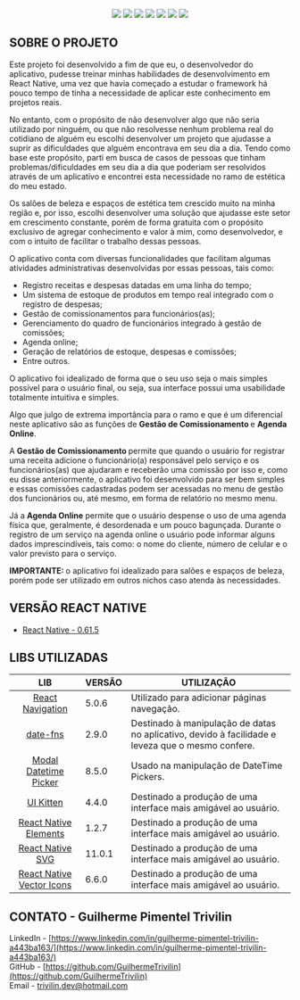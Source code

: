 <p align="center">
  <img src="https://raw.githubusercontent.com/GuilhermeTrivilin/beautyadmappfree/master/readme-imgs/banner-readme.png">
  <img src="https://raw.githubusercontent.com/GuilhermeTrivilin/beautyadmappfree/master/readme-imgs/1.png">
  <img src="https://raw.githubusercontent.com/GuilhermeTrivilin/beautyadmappfree/master/readme-imgs/2.png">
  <img src="https://raw.githubusercontent.com/GuilhermeTrivilin/beautyadmappfree/master/readme-imgs/3.png">
  <img src="https://raw.githubusercontent.com/GuilhermeTrivilin/beautyadmappfree/master/readme-imgs/4.png">
  <img src="https://raw.githubusercontent.com/GuilhermeTrivilin/beautyadmappfree/master/readme-imgs/5.png">
  <img src="https://raw.githubusercontent.com/GuilhermeTrivilin/beautyadmappfree/master/readme-imgs/6.png">
</p>


## SOBRE O PROJETO

Este projeto foi desenvolvido a fim de que eu, o desenvolvedor do aplicativo, pudesse treinar minhas habilidades de desenvolvimento em React Native, uma vez que havia começado a estudar o framework há pouco tempo de tinha a necessidade de aplicar este conhecimento em projetos reais.

No entanto, com o propósito de não desenvolver algo que não seria utilizado por ninguém, ou que não resolvesse nenhum problema real do cotidiano de alguém eu escolhi desenvolver um projeto que ajudasse a suprir as dificuldades que alguém encontrava em seu dia a dia. Tendo como base este propósito, parti em busca de casos de pessoas que tinham problemas/dificuldades em seu dia a dia que poderiam ser resolvidos através de um aplicativo e encontrei esta necessidade no ramo de estética do meu estado.

Os salões de beleza e espaços de estética tem crescido muito na minha região e, por isso, escolhi desenvolver uma solução que ajudasse este setor em crescimento constante, porém de forma gratuita com o propósito exclusivo de agregar conhecimento e valor à mim, como desenvolvedor, e com o intuito de facilitar o trabalho dessas pessoas. 

O aplicativo conta com diversas funcionalidades que facilitam algumas atividades administrativas desenvolvidas por essas pessoas, tais como:  

* Registro receitas e despesas datadas em uma linha do tempo;
* Um sistema de estoque de produtos em tempo real integrado com o registro de despesas;
* Gestão de comissionamentos para funcionários(as);
* Gerenciamento do quadro de funcionários integrado à gestão de comissões;
* Agenda online;
* Geração de relatórios de estoque, despesas e comissões;
* Entre outros.

O aplicativo foi idealizado de forma que o seu uso seja o mais simples possível para o usuário final, ou seja, sua interface possui uma usabilidade totalmente intuitiva e simples.

Algo que julgo de extrema importância para o ramo e que é um diferencial neste aplicativo são as funções de <b> Gestão de Comissionamento </b> e <b> Agenda Online</b>. 

A <b> Gestão de Comissionamento </b> permite que quando o usuário for registrar uma receita adicione o funcionário(a) responsável pelo serviço e os funcionários(as) que ajudaram e receberão uma comissão por isso e, como eu disse anteriormente, o aplicativo foi desenvolvido para ser bem simples e essas comissões cadastradas podem ser acessadas no menu de gestão dos funcionários ou, até mesmo, em forma de relatório no mesmo menu.

Já a <b> Agenda Online</b> permite que o usuário despense o uso de uma agenda física que, geralmente, é desordenada e um pouco bagunçada. Durante o registro de um serviço na agenda online o usuário pode informar alguns dados imprescindíveis, tais como: o nome do cliente, número de celular e o valor previsto para o serviço. 
 
<b> IMPORTANTE: </b> o aplicativo foi idealizado para salões e espaços de beleza, porém pode ser utilizado em outros nichos caso atenda às necessidades.

## VERSÃO REACT NATIVE
* [React Native - 0.61.5](https://reactnative.dev/?source=post_page-----6e8a2396eea1----------------------)

## LIBS UTILIZADAS

|                                       LIB                                       | VERSÃO | UTILIZAÇÃO                                                                                        |
|:-----------------------------------------------------------------------------------------:|--------|---------------------------------------------------------------------------------------------------|
|                      [React Navigation](https://reactnavigation.org/)                     | 5.0.6  | Utilizado para adicionar páginas navegação.                                                       |
|                             [date-fns](https://date-fns.org/)                             | 2.9.0  | Destinado à manipulação de datas no aplicativo, devido à facilidade e leveza que o mesmo confere. |
| [Modal Datetime Picker](https://github.com/mmazzarolo/react-native-modal-datetime-picker) | 8.5.0  | Usado na manipulação de DateTime Pickers.                                                         |
|                [UI Kitten](https://akveo.github.io/react-native-ui-kitten/)               | 4.4.0  | Destinado a produção de uma interface mais amigável ao usuário.                                   |
|  [React Native Elements](https://react-native-training.github.io/react-native-elements/)  | 1.2.7  | Destinado a produção de uma interface mais amigável ao usuário.                                   |
|       [React Native SVG](https://github.com/react-native-community/react-native-svg)      | 11.0.1 | Destinado a produção de uma interface mais amigável ao usuário.                                   |
|     [React Native Vector Icons](https://github.com/oblador/react-native-vector-icons)     | 6.6.0  | Destinado a produção de uma interface mais amigável ao usuário.                                   |

## CONTATO - Guilherme Pimentel Trivilin

LinkedIn - [https://www.linkedin.com/in/guilherme-pimentel-trivilin-a443ba163/](https://www.linkedin.com/in/guilherme-pimentel-trivilin-a443ba163/) <br>
GitHub - [https://github.com/GuilhermeTrivilin](https://github.com/GuilhermeTrivilin) <br>
Email - trivilin.dev@hotmail.com

